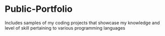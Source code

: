 # Public-Portfolio
Includes samples of my coding projects that showcase my knowledge and level of skill pertaining to various programming languages
